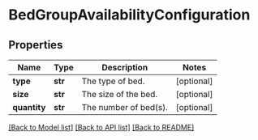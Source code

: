 # BedGroupAvailabilityConfiguration

## Properties
Name | Type | Description | Notes
------------ | ------------- | ------------- | -------------
**type** | **str** | The type of bed. | [optional] 
**size** | **str** | The size of the bed. | [optional] 
**quantity** | **str** | The number of bed(s). | [optional] 

[[Back to Model list]](../README.md#documentation-for-models) [[Back to API list]](../README.md#documentation-for-api-endpoints) [[Back to README]](../README.md)


